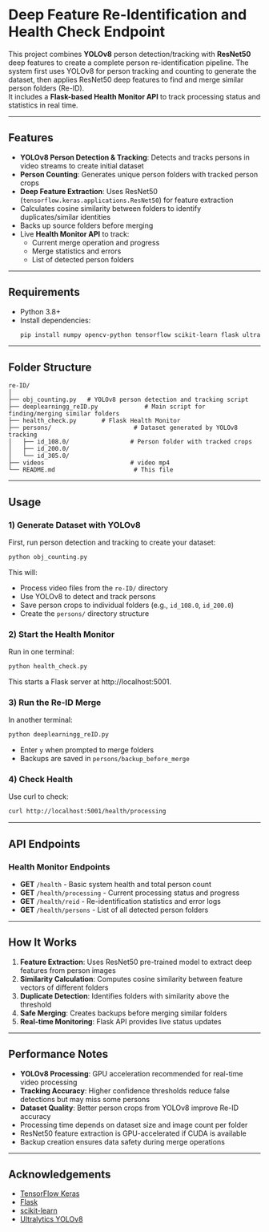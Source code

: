 # Deep Feature Re-Identification and Health Check Endpoint

This project combines **YOLOv8** person detection/tracking with **ResNet50** deep features to create a complete person re-identification pipeline. The system first uses YOLOv8 for person tracking and counting to generate the dataset, then applies ResNet50 deep features to find and merge similar person folders (Re-ID).  
It includes a **Flask-based Health Monitor API** to track processing status and statistics in real time.

---

## Features

- **YOLOv8 Person Detection & Tracking**: Detects and tracks persons in video streams to create initial dataset
- **Person Counting**: Generates unique person folders with tracked person crops
- **Deep Feature Extraction**: Uses ResNet50 (`tensorflow.keras.applications.ResNet50`) for feature extraction
- Calculates cosine similarity between folders to identify duplicates/similar identities
- Backs up source folders before merging
- Live **Health Monitor API** to track:
  - Current merge operation and progress
  - Merge statistics and errors
  - List of detected person folders

---

## Requirements

- Python 3.8+
- Install dependencies:
  ```bash
  pip install numpy opencv-python tensorflow scikit-learn flask ultralytics
  ```

---

## Folder Structure

```
re-ID/
│
├── obj_counting.py   # YOLOv8 person detection and tracking script
├── deeplearningg_reID.py             # Main script for finding/merging similar folders
├── health_check.py       # Flask Health Monitor
├── persons/                       # Dataset generated by YOLOv8 tracking
│   ├── id_108.0/                 # Person folder with tracked crops
│   ├── id_200.0/
│   └── id_305.0/
├── videos                        # video mp4
└── README.md                      # This file
```

---

## Usage

### 1️) Generate Dataset with YOLOv8
First, run person detection and tracking to create your dataset:
```bash
python obj_counting.py
```
This will:
- Process video files from the `re-ID/` directory
- Use YOLOv8 to detect and track persons
- Save person crops to individual folders (e.g., `id_108.0`, `id_200.0`)
- Create the `persons/` directory structure

### 2️) Start the Health Monitor
Run in one terminal:
```bash
python health_check.py
```
This starts a Flask server at http://localhost:5001.

### 3️) Run the Re-ID Merge
In another terminal:
```bash
python deeplearningg_reID.py
```
- Enter `y` when prompted to merge folders
- Backups are saved in `persons/backup_before_merge`

### 4️) Check Health
Use curl to check:
```bash
curl http://localhost:5001/health/processing
```

---

## API Endpoints

### Health Monitor Endpoints

- **GET** `/health` - Basic system health and total person count
- **GET** `/health/processing` - Current processing status and progress
- **GET** `/health/reid` - Re-identification statistics and error logs
- **GET** `/health/persons` - List of all detected person folders

---

## How It Works

1. **Feature Extraction**: Uses ResNet50 pre-trained model to extract deep features from person images
2. **Similarity Calculation**: Computes cosine similarity between feature vectors of different folders
3. **Duplicate Detection**: Identifies folders with similarity above the threshold
4. **Safe Merging**: Creates backups before merging similar folders
5. **Real-time Monitoring**: Flask API provides live status updates

---

## Performance Notes

- **YOLOv8 Processing**: GPU acceleration recommended for real-time video processing
- **Tracking Accuracy**: Higher confidence thresholds reduce false detections but may miss some persons
- **Dataset Quality**: Better person crops from YOLOv8 improve Re-ID accuracy
- Processing time depends on dataset size and image count per folder
- ResNet50 feature extraction is GPU-accelerated if CUDA is available
- Backup creation ensures data safety during merge operations

---

## Acknowledgements

- [TensorFlow Keras](https://keras.io/)
- [Flask](https://flask.palletsprojects.com/)
- [scikit-learn](https://scikit-learn.org/)
- [Ultralytics YOLOv8](https://github.com/ultralytics/ultralytics)

